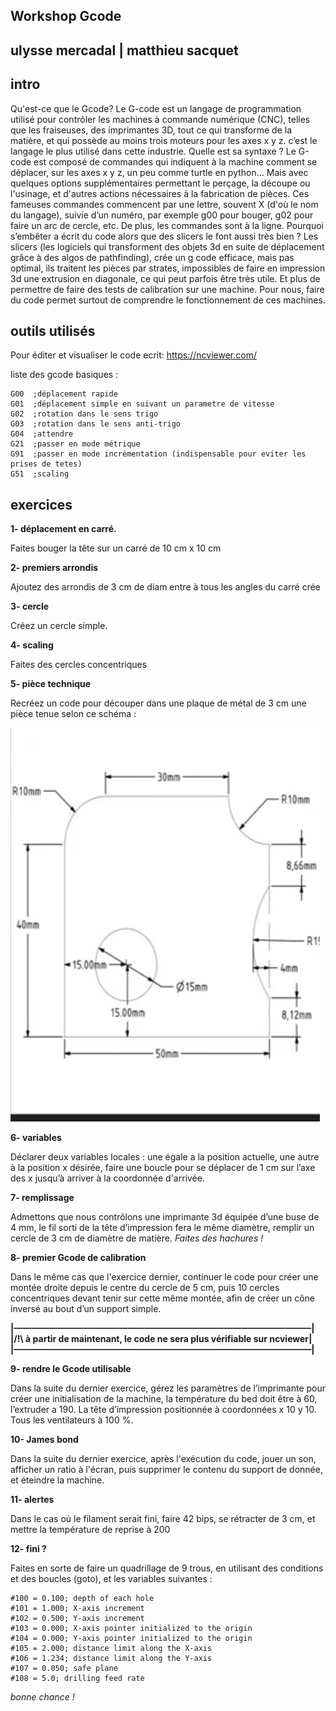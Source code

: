 ## Workshop Gcode
## ulysse mercadal | matthieu sacquet




## intro 



Qu'est-ce que le Gcode? 
Le G-code est un langage de programmation utilisé pour contrôler les machines à commande numérique (CNC), telles que les fraiseuses, des imprimantes 3D, tout ce qui transforme de la matière, et qui possède au moins trois moteurs pour les axes x y z. c’est le langage le plus utilisé dans cette industrie.
Quelle est sa syntaxe ? 
Le G-code est composé de commandes qui indiquent à la machine comment se déplacer, sur les axes x y z, un peu comme turtle en python… Mais avec quelques options supplémentaires permettant le perçage, la découpe ou l'usinage, et d'autres actions nécessaires à la fabrication de pièces. Ces fameuses commandes commencent par une lettre, souvent X (d'où le nom du langage), suivie d’un numéro, par exemple g00 pour bouger, g02 pour faire un arc de cercle, etc. De plus, les commandes sont à la ligne.
Pourquoi s’embêter a écrit du code alors que des slicers le font aussi très bien ? 
Les slicers (les logiciels qui transforment des objets 3d en suite de déplacement grâce à des algos de pathfinding), crée un g code efficace, mais pas optimal, ils traitent les pièces par strates, impossibles de faire en impression 3d une extrusion en diagonale, ce qui peut parfois être très utile. Et plus de permettre de faire des tests de calibration sur une machine. Pour nous, faire du code permet surtout de comprendre le fonctionnement de ces machines.




## outils utilisés




Pour éditer et visualiser le code ecrit: https://ncviewer.com/

liste des gcode basiques :
```gcode
G00  ;déplacement rapide
G01  ;déplacement simple en suivant un parametre de vitesse
G02  ;rotation dans le sens trigo
G03  ;rotation dans le sens anti-trigo
G04  ;attendre
G21  ;passer en mode métrique 
G91  ;passer en mode incrémentation (indispensable pour eviter les prises de tetes)
G51  ;scaling
```




## exercices




**1- déplacement en carré.**

Faites bouger la tête sur un carré de 10 cm x 10 cm


**2- premiers arrondis**

Ajoutez des arrondis de 3 cm de diam entre à tous les angles du carré crée


**3- cercle**

Créez un cercle simple.


**4- scaling**

Faites des cercles concentriques


**5- pièce technique**

Recréez un code pour découper dans une plaque de métal de 3 cm une pièce tenue selon ce schéma : 

![alt text](https://github.com/ulysse-mercadal/workshop-Gcode/blob/main/Screenshot%20from%202024-04-24%2023-28-02.png?raw=true)


**6- variables**

Déclarer deux variables locales : une égale a la position actuelle, une autre à la position x désirée, faire une boucle pour se déplacer de 1 cm sur l’axe des x jusqu’à arriver à la coordonnée d'arrivée.


**7- remplissage**

Admettons que nous contrôlons une imprimante 3d équipée d’une buse de 4 mm, le fil sorti de la tête d’impression fera le même diamètre, remplir un cercle de 3 cm de diamètre de matière. 
*Faites des hachures !*


**8- premier Gcode de calibration**

Dans le même cas que l'exercice dernier, continuer le code pour créer une montée droite depuis le centre du cercle de 5 cm, puis 10 cercles concentriques devant tenir sur cette même montée, afin de créer un cône inversé au bout d’un support simple.


**|——————————————————————————————————|**                                                      
**|/!\ à partir de maintenant, le code ne sera plus vérifiable sur ncviewer|**   
**|——————————————————————————————————|**


**9- rendre le Gcode utilisable**

Dans la suite du dernier exercice, gérez les paramètres de l’imprimante pour créer une initialisation de la machine, la température du bed doit être à 60, l’extruder a 190. La tête d’impression positionnée à coordonnées x 10 y 10. Tous les ventilateurs à 100 %.


**10- James bond**

Dans la suite du dernier exercice, après l'exécution du code, jouer un son, afficher un ratio à l'écran, puis supprimer le contenu du support de donnée, et éteindre la machine.


**11- alertes**

Dans le cas où le filament serait fini, faire 42 bips, se rétracter de 3 cm, et mettre la température de reprise à 200

**12- fini ?**

Faites en sorte de faire un quadrillage de 9 trous, en utilisant des conditions et des boucles (goto), et les variables suivantes :
```gcode
#100 = 0.100; depth of each hole
#101 = 1.000; X-axis increment 
#102 = 0.500; Y-axis increment
#103 = 0.000; X-axis pointer initialized to the origin
#104 = 0.000; Y-axis pointer initialized to the origin
#105 = 2.000; distance limit along the X-axis 
#106 = 1.234; distance limit along the Y-axis 
#107 = 0.050; safe plane
#108 = 5.0; drilling feed rate
```
*bonne chance !*
